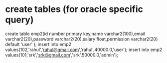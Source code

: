 create tables (for oracle specific query)
====================
 create table emp2(id number primary key,name varchar2(100),email varchar2(20),password varchar2(20),salary float,permission varchar2(20) default 'user' );
 insert into emp2 values(102,'rahul','rahul@gmail.com','rahul',40000.0,'user');
 insert into emp2 values(101,'srk','srk@gmail.com','srk',50000.0,'admin');
